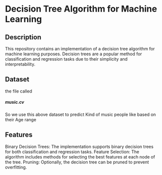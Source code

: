 # Decision Tree Algorithm for Machine Learning
## Description
This repository contains an implementation of a decision tree algorithm for machine learning purposes. Decision trees are a popular method for classification and regression tasks due to their simplicity and interpretability.
## Dataset 
the file called 
##### music.cv 
So we use this above dataset to predict Kind of music people like based on their Age range 
## Features
Binary Decision Trees: The implementation supports binary decision trees for both classification and regression tasks.
Feature Selection: The algorithm includes methods for selecting the best features at each node of the tree.
Pruning: Optionally, the decision tree can be pruned to prevent overfitting.
